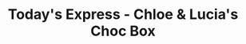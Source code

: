 ---
title: "Today's Express - Chloe & Lucia's Choc Box"
url: /belfast/todays-express-chloe-and-lucias-choc-box/
shop: convenience
---
